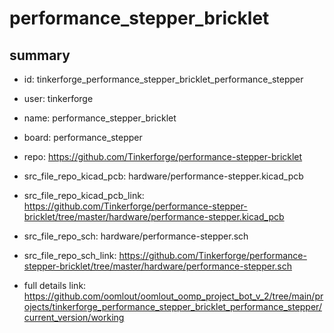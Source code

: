 # performance_stepper_bricklet
 
## summary 
* id: tinkerforge_performance_stepper_bricklet_performance_stepper
* user: tinkerforge
* name: performance_stepper_bricklet
* board: performance_stepper
* repo: https://github.com/Tinkerforge/performance-stepper-bricklet
* src_file_repo_kicad_pcb: hardware/performance-stepper.kicad_pcb
* src_file_repo_kicad_pcb_link: https://github.com/Tinkerforge/performance-stepper-bricklet/tree/master/hardware/performance-stepper.kicad_pcb


* src_file_repo_sch: hardware/performance-stepper.sch
* src_file_repo_sch_link: https://github.com/Tinkerforge/performance-stepper-bricklet/tree/master/hardware/performance-stepper.sch
* full details link: https://github.com/oomlout/oomlout_oomp_project_bot_v_2/tree/main/projects/tinkerforge_performance_stepper_bricklet_performance_stepper/current_version/working  







